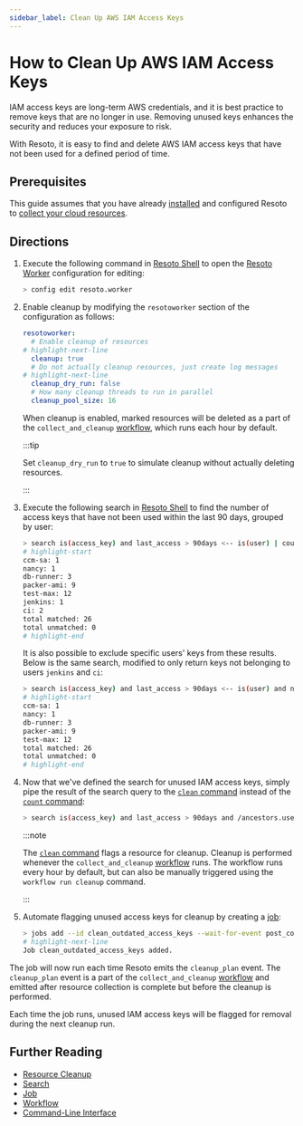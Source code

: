 ```yaml
---
sidebar_label: Clean Up AWS IAM Access Keys
---
```


# How to Clean Up AWS IAM Access Keys

IAM access keys are long-term AWS credentials, and it is best practice to remove keys that are no longer in use. Removing unused keys enhances the security and reduces your exposure to risk.

With Resoto, it is easy to find and delete AWS IAM access keys that have not been used for a defined period of time.

## Prerequisites

This guide assumes that you have already [installed](../../getting-started/install-resoto/index.md) and configured Resoto to [collect your cloud resources](../../getting-started/configure-cloud-provider-access/index.md).

## Directions

1. Execute the following command in [Resoto Shell](../../concepts/components/shell.md) to open the [Resoto Worker](../../concepts/components/worker.md) configuration for editing:

   ```bash
   > config edit resoto.worker
   ```

2. Enable cleanup by modifying the `resotoworker` section of the configuration as follows:

   ```yaml
   resotoworker:
     # Enable cleanup of resources
   # highlight-next-line
     cleanup: true
     # Do not actually cleanup resources, just create log messages
   # highlight-next-line
     cleanup_dry_run: false
     # How many cleanup threads to run in parallel
     cleanup_pool_size: 16
   ```

   When cleanup is enabled, marked resources will be deleted as a part of the `collect_and_cleanup` [workflow](../../concepts/automation/workflow.md), which runs each hour by default.

   :::tip

   Set `cleanup_dry_run` to `true` to simulate cleanup without actually deleting resources.

   :::

3. Execute the following search in [Resoto Shell](../../concepts/components/shell.md) to find the number of access keys that have not been used within the last 90 days, grouped by user:

   ```bash
   > search is(access_key) and last_access > 90days <-- is(user) | count name
   # highlight-start
   ​ccm-sa: 1
   ​nancy: 1
   ​db-runner: 3
   ​packer-ami: 9
   ​test-max: 12
   ​jenkins: 1
   ​ci: 2
   ​total matched: 26
   ​total unmatched: 0
   # highlight-end
   ```

   It is also possible to exclude specific users' keys from these results. Below is the same search, modified to only return keys not belonging to users `jenkins` and `ci`:

   ```bash
   > search is(access_key) and last_access > 90days <-- is(user) and name not in [jenkins, ci] | count name
   # highlight-start
   ​ccm-sa: 1
   ​nancy: 1
   ​db-runner: 3
   ​packer-ami: 9
   ​test-max: 12
   ​total matched: 26
   ​total unmatched: 0
   # highlight-end
   ```

4. Now that we've defined the search for unused IAM access keys, simply pipe the result of the search query to the [`clean` command](../../reference/cli/action-commands/clean.md) instead of the [`count` command](../../reference/cli/search-commands/count.md):

   ```bash
   > search is(access_key) and last_access > 90days and /ancestors.user.reported.name not in [jenkins, ci] | clean
   ```

   :::note

   The [`clean` command](../../reference/cli/action-commands/clean.md) flags a resource for cleanup. Cleanup is performed whenever the `collect_and_cleanup` [workflow](../../concepts/automation/workflow.md) runs. The workflow runs every hour by default, but can also be manually triggered using the `workflow run cleanup` command.

   :::

5. Automate flagging unused access keys for cleanup by creating a [job](../../concepts/automation/job.md):

   ```bash
   > jobs add --id clean_outdated_access_keys --wait-for-event post_collect 'search is(access_key) and last_access > 90days and /ancestors.user.reported.name not in [jenkins, ci] | clean'
   # highlight-next-line
   ​Job clean_outdated_access_keys added.
   ```

The job will now run each time Resoto emits the `cleanup_plan` event. The `cleanup_plan` event is a part of the `collect_and_cleanup` [workflow](../../concepts/automation/workflow.md) and emitted after resource collection is complete but before the cleanup is performed.

Each time the job runs, unused IAM access keys will be flagged for removal during the next cleanup run.

## Further Reading

- [Resource Cleanup](../../concepts/resource-management/cleanup.md)
- [Search](../../reference/search/index.md)
- [Job](../../concepts/automation/job.md)
- [Workflow](../../concepts/automation/workflow.md)
- [Command-Line Interface](../../reference/cli/index.md)

